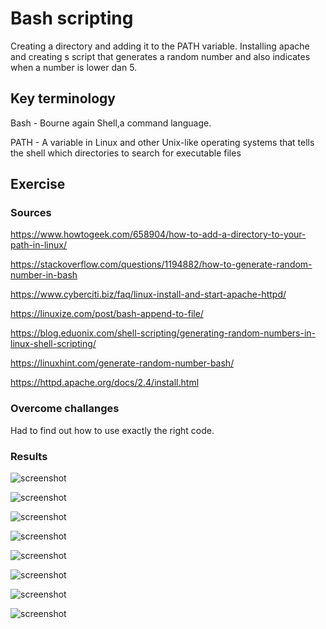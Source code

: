 # Bash scripting

Creating a directory and adding it to the PATH variable. 
Installing apache and creating s script that generates a random number and also indicates when a number is lower dan 5.

## Key terminology
Bash - Bourne again Shell,a command language.

PATH -  A variable in Linux and other Unix-like operating systems that tells the shell which directories to search for executable files

## Exercise
### Sources
https://www.howtogeek.com/658904/how-to-add-a-directory-to-your-path-in-linux/

https://stackoverflow.com/questions/1194882/how-to-generate-random-number-in-bash

https://www.cyberciti.biz/faq/linux-install-and-start-apache-httpd/

https://linuxize.com/post/bash-append-to-file/

https://blog.eduonix.com/shell-scripting/generating-random-numbers-in-linux-shell-scripting/

https://linuxhint.com/generate-random-number-bash/

https://httpd.apache.org/docs/2.4/install.html


### Overcome challanges
Had to find out how to use exactly the right code.

### Results

![screenshot](../00_includes/linux7.png)

![screenshot](../00_includes/linux71.png)

![screenshot](../00_includes/linux711.png)

![screenshot](../00_includes/linux7111.png)

![screenshot](../00_includes/linux71111.png)

![screenshot](../00_includes/linux72.png)

![screenshot](../00_includes/linux73.png)

![screenshot](../00_includes/linux733.png)